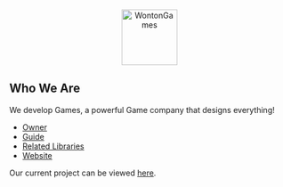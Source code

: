 <div align="center">
	<br />
	<p>
		<a href="https://linktr.ee/raphael065/"><img src="https://i.ibb.co/c8dWnnL/hvucrknh-removebg-preview.png" width="100" alt="WontonGames" /></a>
	</p>
</div>

## Who We Are

We develop Games, a powerful Game company that designs everything! 

- [Owner]
- [Guide]
- [Related Libraries]
- [Website]

Our current project can be viewed [here][Project].

[Owner]: https://github.com/Raphael065
[Guide]: https://github.com/Raphael065
[Related Libraries]: https://discord.com/developers/docs/topics/community-resources#libraries
[Project]: https://github.com/Raphael065
[Website]: linktr.ee/raphael065
